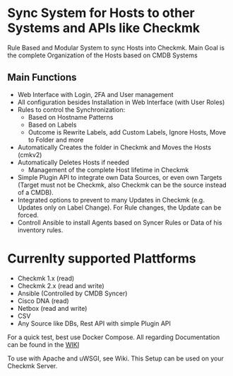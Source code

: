 # Sync System for Hosts to other Systems and APIs like Checkmk

Rule Based and Modular System to sync Hosts into Checkmk.
Main Goal is the complete Organization of the Hosts based on CMDB Systems

## Main Functions
- Web Interface with Login, 2FA and User management
- All configuration besides Installation in Web Interface (with User Roles)
- Rules to control the Synchronization:
  - Based on Hostname Patterns
  - Based on Labels
  - Outcome is Rewrite Labels, add Custom Labels, Ignore Hosts, Move to Folder and more
- Automatically Creates the folder in Checkmk and Moves the Hosts (cmkv2)
- Automatically Deletes Hosts if needed
  - Management of the complete Host lifetime in Checkmk
- Simple Plugin API to integrate own Data Sources, or even own Targets (Target must not be Checkmk, also Checkmk can be the source instead of a CMDB).
- Integrated options to prevent to many Updates in Checkmk (e.g. Updates only on Label Change). For Rule changes, the Update can be forced.
- Controll Ansible to install Agents based on Syncer Rules or Data of his inventory rules.

# Currenlty supported Plattforms
- Checkmk 1.x  (read)
- Checkmk 2.x (read and write)
- Ansible (Controlled by CMDB Syncer)
- Cisco DNA (read)
- Netbox (read and write)
- CSV
- Any Source like DBs, Rest API with simple Plugin API

For a quick test, best use Docker Compose. All regarding Documentation can be found in the [WIKI](https://github.com/Bastian-Kuhn/cmdb-syncer/wiki)

To use with Apache and uWSGI, see Wiki. This Setup can be used on your Checkmk Server.
